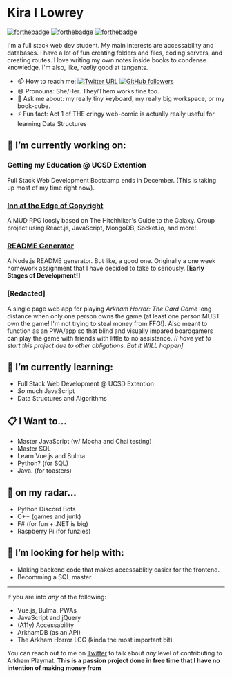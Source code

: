 # Kira I Lowrey

[![forthebadge](https://forthebadge.com/images/badges/powered-by-black-magic.svg)](https://forthebadge.com)
[![forthebadge](https://forthebadge.com/images/badges/powered-by-coffee.svg)](https://forthebadge.com)
[![forthebadge](https://forthebadge.com/images/badges/mom-made-pizza-rolls.svg)](https://forthebadge.com)

I'm a full stack web dev student. My main interests are accessability and databases. I have a lot of fun creating folders and files, coding servers, and creating routes. I love writing my own notes inside books to condense knowledge. I'm also, like, *really* good at tangents.

* 📫 How to reach me:
[![Twitter URL](https://img.shields.io/twitter/url?style=social&url=https%3A%2F%2Ftwitter.com%2FBismuth8881)](https://twitter.com/Bismuth8881)
[![GitHub followers](https://img.shields.io/github/followers/KILowrey?style=social)](#)
* 😄 Pronouns: She/Her. They/Them works fine too.
* 💬 Ask me about: my really tiny keyboard, my really big workspace, or my book-cube.
* ⚡ Fun fact: Act 1 of THE cringy web-comic is actually really useful for learning Data Structures

## 🔭 I’m currently working on:

### Getting my Education @ UCSD Extention
Full Stack Web Development Bootcamp ends in December. (This is taking up most of my time right now).

### [Inn at the Edge of Copyright](https://github.com/n-lambert/Inn-At-The-Edge-of-Copyright)
A MUD RPG loosly based on The Hitchhiker's Guide to the Galaxy. Group project using React.js, JavaScript, MongoDB, Socket.io, and more!

### [README Generator](https://github.com/KILowrey/readme-generator)
A Node.js README generator. But like, a good one. Originally a one week homework assignment that I have decided to take to seriously. **[Early Stages of Development!]**

### [Redacted]
A single page web app for playing *Arkham Horror: The Card Game* long distance when only one person owns the game (at least one person MUST own the game! I'm not trying to steal money from FFG!). Also meant to function as an PWA/app so that blind and visually impared boardgamers can play the game with friends with little to no assistance. *[I have yet to start this project due to other obligations. But it WILL happen]*

## 🌱 I’m currently learning:
- Full Stack Web Development @ UCSD Extention
- *So* much JavaScript
- Data Structures and Algorithms

## 📋 I Want to...
- Master JavaScript (w/ Mocha and Chai testing)
- Master SQL
- Learn Vue.js and Bulma
- Python? (for SQL)
- Java. (for toasters)

## 💭 on my radar...
- Python Discord Bots
- C++ (games and junk)
- F# (for fun + .NET is big)
- Raspberry Pi (for funzies)

## 🤔 I’m looking for help with:
- Making backend code that makes accessablitiy easier for the frontend.
- Becomming a SQL master

---

If you are into *any* of the following:
  - Vue.js, Bulma, PWAs
  - JavaScript and jQuery
  - (A11y) Accessability
  - ArkhamDB (as an API)
  - The Arkham Horror LCG (kinda the most important bit)
  
You can reach out to me on [Twitter](https://twitter.com/Bismuth8881) to talk about *any* level of contributing to Arkham Playmat. **This is a passion project done in free time that I have no intention of making money from**
